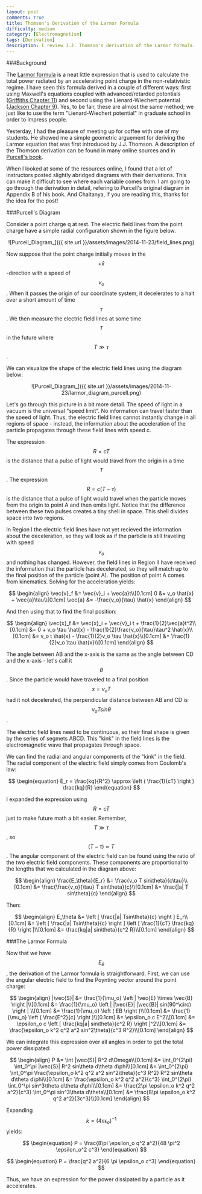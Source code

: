 ```yaml
---
layout: post
comments: true
title: Thomson's Derivation of the Larmor Formula
difficulty: medium
category: [Electromagnetism]
tags: [Derivation]
description: I review J.J. Thomson's derivation of the Larmor formula.
---
```


###Background

The [Larmor formula](http://en.wikipedia.org/wiki/Larmor_formula) is a neat little expression that is used to calculate the total power radiated by an accelerating point charge in the non-relativistic regime. I have seen this formula derived in a couple of different ways: first using Maxwell's equations coupled with advanced/retarded potentials ([Griffiths Chapter 11](http://www.amazon.com/Introduction-Electrodynamics-3rd-David-Griffiths/dp/013805326X/ref=sr_1_1?s=books&ie=UTF8&qid=1416763802&sr=1-1&keywords=griffiths+electrodynamics+3rd+edition)) and second using the Lienard-Wiechert potential ([Jackson Chapter 9](http://www.amazon.com/Classical-Electrodynamics-Third-Edition-Jackson/dp/047130932X)). Yes, to be fair, these are almost the same method; we just like to use the term "Lienard-Wiechert potential" in graduate school in order to impress people.

Yesterday, I had the pleasure of meeting up for coffee with one of my students. He showed me a simple geometric arguement for deriving the Larmor equation that was first introduced by J.J. Thomson. A description of the Thomson derivation can be found in many online sources and in [Purcell's book](http://www.amazon.com/Electricity-Magnetism-Edward-M-Purcell/dp/1107014026/ref=sr_1_1?s=books&ie=UTF8&qid=1416764163&sr=1-1&keywords=purcell+electricity+and+magnetism).

When I looked at some of the resources online, I found that a lot of instructors posted slightly abridged diagrams with their derivations. This can make it difficult to see where each variable comes from. I am going to go through the derivation in detail, refering to Purcell's original diagram in Appendix B of his book. And Chaitanya, if you are reading this, thanks for the idea for the post!

###Purcell's Diagram

Consider a point charge q at rest. The electric field lines from the point charge have a simple radial configuration shown in the figure below.

<div style="text-align:center" markdown="1">
![Purcell_Diagram_]({{ site.url }}/assets/images/2014-11-23/field_lines.png)
</div>

Now suppose that the point charge initially moves in the $$+\hat{x}$$-direction with a speed of $$v_o$$. When it passes the origin of our coordinate system, it decelerates to a halt over a short amount of time $$\tau$$. We then measure the electric field lines at some time $$T$$ in the future where $$T \gg \tau$$.

We can visualize the shape of the electric field lines using the diagram below:

<div style="text-align:center" markdown="1">
![Purcell_Diagram_]({{ site.url }}/assets/images/2014-11-23/larmor_diagram_purcell.png)
</div>

Let's go through this picture in a bit more detail. The speed of light in a vacuum is the universal "speed limit". No information can travel faster than the speed of light. Thus, the electric field lines cannot instantly change in all regions of space - instead, the information about the acceleration of the particle propagates through these field lines with speed c.

The expression $$R = cT$$ is the distance that a pulse of light would travel from the origin in a time $$T$$. The expression $$R = c(T-\tau)$$ is the distance that a pulse of light would travel when the particle moves from the origin to point A and then emits light. Notice that the difference between these two pulses creates a tiny shell in space. This shell divides space into two regions.

In Region I the electric field lines have not yet recieved the information about the deceleration, so they will look as if the particle is still traveling with speed $$v_o$$ and nothing has changed. However, the field lines in Region II have received the information that the particle has decelerated, so they will match up to the final position of the particle (point A).  The position of point A comes from kinematics. Solving for the acceleration yields:

$$
\begin{align}
\vec{v}_f &= \vec{v}_i + \vec{a}t\\[0.1cm]
0 &= v_o \hat{x} + \vec{a}\tau\\[0.1cm]
\vec{a} &= -\frac{v_o}{\tau} \hat{x}
\end{align}
$$

And then using that to find the final position:

$$
\begin{align}
\vec{x}_f &= \vec{x}_i + \vec{v}_i t + \frac{1}{2}\vec{a}t^2\\[0.1cm]
&= 0 + v_o \tau \hat{x} - \frac{1}{2}\frac{v_o}{\tau}\tau^2 \hat{x}\\[0.1cm]
&= v_o t \hat{x} - \frac{1}{2}v_o \tau \hat{x}\\[0.1cm]
&= \frac{1}{2}v_o \tau \hat{x}\\[0.1cm]
\end{align}
$$

The angle between AB and the x-axis is the same as the angle between CD and the x-axis - let's call it $$\theta$$. Since the particle would have traveled to a final position $$x = v_o T$$ had it not decelerated, the perpendicular distance between AB and CD is $$v_oT sin\theta$$.

The electric field lines need to be continuous, so their final shape is given by the series of segmets ABCD. This "kink" in the field lines is the electromagnetic wave that propagates through space.

We can find the radial and angular components of the "kink" in the field. The radial component of the electric field simply comes from Coulomb's law:

$$
\begin{equation}
E_r = \frac{kq}{R^2} \approx \left ( \frac{1}{cT} \right ) \frac{kq}{R}
\end{equation}
$$

I expanded the expression using $$R = cT$$ just to make future math a bit easier. Remember, $$T \gg \tau$$, so $$(T - \tau) \approx T$$. The angular component of the electric field can be found using the ratio of the two electric field components. These components are proportional to the lengths that we calculated in the diagram above:

$$
\begin{align}
\frac{E_\theta}{E_r} &= \frac{v_o T sin\theta}{c\tau}\\[0.1cm]
&= \frac{\frac{v_o}{\tau} T sin\theta}{c}\\[0.1cm]
&= \frac{|a| T sin\theta}{c}
\end{align}
$$

Then:

$$
\begin{align}
E_\theta &= \left [ \frac{|a| Tsin\theta}{c} \right ] E_r\\[0.1cm]
&= \left [ \frac{|a| Tsin\theta}{c} \right ] \left [ \frac{1}{cT} \frac{kq}{R} \right ]\\[0.1cm]
&= \frac{kq|a| sin\theta}{c^2 R}\\[0.1cm]
\end{align}
$$

###The Larmor Formula

Now that we have $$E_\theta$$, the derivation of the Larmor formula is straightforward. First, we can use the angular electric field to find the Poynting vector around the point charge:

$$
\begin{align}
|\vec{S}| &= \frac{1}{\mu_o} \left | \vec{E} \times \vec{B} \right |\\[0.1cm]
&= \frac{1}{\mu_o} \left | |\vec{E}| |\vec{B}| sin(90^\circ) \right | \\[0.1cm]
&= \frac{1}{\mu_o} \left ( EB \right )\\[0.1cm]
&= \frac{1}{\mu_o} \left ( \frac{E^2}{c} \right )\\[0.1cm]
&= \epsilon_o c E^2\\[0.1cm]
&= \epsilon_o c \left [ \frac{kq|a| sin\theta}{c^2 R} \right ]^2\\[0.1cm]
&= \frac{\epsilon_o k^2 q^2 a^2 sin^2\theta}{c^3 R^2}\\[0.1cm]
\end{align}
$$

We can integrate this expression over all angles in order to get the total power dissipated:

$$
\begin{align}
P &= \int |\vec{S}| R^2 d\Omega\\[0.1cm]
&= \int_0^{2\pi} \int_0^\pi |\vec{S}| R^2 sin\theta d\theta d\phi\\[0.1cm]
&= \int_0^{2\pi} \int_0^\pi \frac{\epsilon_o k^2 q^2 a^2 sin^2\theta}{c^3 R^2} R^2 sin\theta d\theta d\phi\\[0.1cm]
&= \frac{\epsilon_o k^2 q^2 a^2}{c^3} \int_0^{2\pi} \int_0^\pi sin^3\theta d\theta d\phi\\[0.1cm]
&= \frac{2\pi \epsilon_o k^2 q^2 a^2}{c^3} \int_0^\pi sin^3\theta d\theta\\[0.1cm]
&= \frac{8\pi \epsilon_o k^2 q^2 a^2}{3c^3}\\[0.1cm]
\end{align}
$$

Expanding $$k = (4\pi\epsilon_o)^{-1}$$ yields:

$$
\begin{equation}
P = \frac{8\pi \epsilon_o q^2 a^2}{48 \pi^2 \epsilon_o^2 c^3}
\end{equation}
$$

$$
\begin{equation}
P = \frac{q^2 a^2}{6 \pi \epsilon_o c^3}
\end{equation}
$$

Thus, we have an expression for the power dissipated by a particle as it accelerates.

